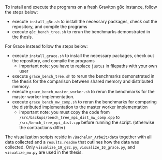To install and execute the programs on a fresh Graviton g8c instance, follow the steps below:
* execute `install_g8c.sh` to install the necessary packages, check out the repository, and compile the programs
* execute `g8c_bench_tree.sh` to rerun the benchmarks demonstrated in the thesis.

For Grace instead follow the steps below:
* execute `install_grace.sh` to install the necessary packages, check out the repository, and compile the programs
  * important note: you have to replace `justus` in filepaths with your own user
* execute `grace_bench_tree.sh` to rerun the benchmarks demonstrated in the thesis for the comparison between shared memory and distributed memory.
* execute `grace_bench_master_worker.sh` to rerun the benchmarks for the master worker implementation.
* execute `grace_bench_mw_comp.sh` to rerun the benchmarks for comparing the distributed implementation to the master worker implementation
  * important note: you must copy the code from `/src/backups/bench_tree_mpi_dist_mw_comp.cpp` to `/src/bench_tree_mpi_dist.cpp` before running the script. (otherwise the contractions differ)

The visualization scripts reside in `/Bachelor_Arbeit/data` together with all data collected and a `results.readme` that outlines how the data was collected.
Only `visualize_10_g8c.py`, `visualize_10_grace.py`, and `visualize_mw.py` are used in the thesis.